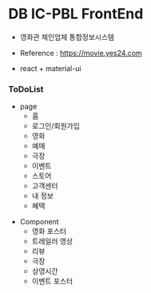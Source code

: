 # DB IC-PBL FrontEnd

- 영화관 체인업체 통합정보시스템

- Reference : https://movie.yes24.com

- react + material-ui

<h3>ToDoList</h3>

- page
  - 홈
  - 로그인/회원가입
  - 영화
  - 예매
  - 극장
  - 이벤트
  - 스토어
  - 고객센터
  - 내 정보
  - 혜택

* Component
  - 영화 포스터
  - 트레일러 영상
  - 리뷰
  - 극장
  - 상영시간
  - 이벤트 포스터
